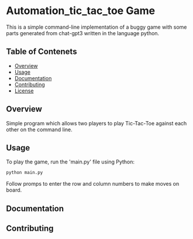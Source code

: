# Automation_tic_tac_toe Game
This is a simple command-line implementation of a buggy game with some parts generated from chat-gpt3 written in the language python. 

## Table of Contenets 

- [Overview](#overview)
- [Usage](#usage)
- [Documentation](#documentation)
- [Contributing](#contributing)
- [License](#license)

## Overview
Simple program which allows two players to play Tic-Tac-Toe against each other on the command line. 

## Usage 
To play the game, run the 'main.py' file using Python: 

```bash
python main.py
```

Follow promps to enter the row and column numbers to make moves on board. 

## Documentation 
## Contributing 
